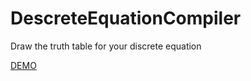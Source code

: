 # DescreteEquationCompiler

Draw the truth table for your discrete equation

[DEMO](https://descrete-equation-compiler-pv861e5a1-heigen007.vercel.app/)

